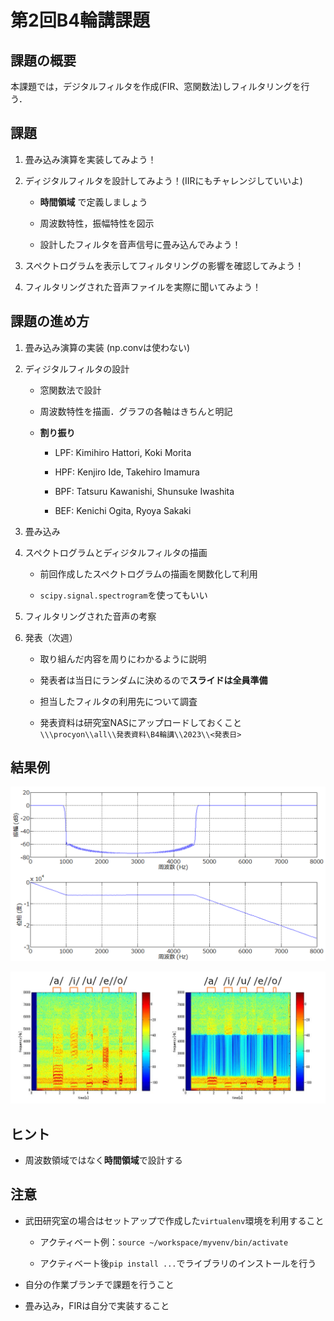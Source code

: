 # 第2回B4輪講課題

## 課題の概要

本課題では，デジタルフィルタを作成(FIR、窓関数法)しフィルタリングを行う．

## 課題

1. 畳み込み演算を実装してみよう！

2. ディジタルフィルタを設計してみよう！(IIRにもチャレンジしていいよ)

   - **時間領域** で定義しましょう

   - 周波数特性，振幅特性を図示

   - 設計したフィルタを音声信号に畳み込んでみよう！

3. スペクトログラムを表示してフィルタリングの影響を確認してみよう！

4. フィルタリングされた音声ファイルを実際に聞いてみよう！

## 課題の進め方

1. 畳み込み演算の実装 (np.convは使わない)

2. ディジタルフィルタの設計

   - 窓関数法で設計

   - 周波数特性を描画．グラフの各軸はきちんと明記

   - **割り振り**

     * LPF: Kimihiro Hattori, Koki Morita

     * HPF: Kenjiro Ide, Takehiro Imamura

     * BPF: Tatsuru Kawanishi, Shunsuke Iwashita

     * BEF: Kenichi Ogita, Ryoya Sakaki

3. 畳み込み

3. スペクトログラムとディジタルフィルタの描画

   - 前回作成したスペクトログラムの描画を関数化して利用

   - `scipy.signal.spectrogram`を使ってもいい

4. フィルタリングされた音声の考察

5. 発表（次週）

   - 取り組んだ内容を周りにわかるように説明

   - 発表者は当日にランダムに決めるので**スライドは全員準備**

   - 担当したフィルタの利用先について調査

   - 発表資料は研究室NASにアップロードしておくこと
     `\\\procyon\\all\\発表資料\B4輪講\\2023\\<発表日>`


## 結果例

![周波数特性](./figs/frequency_response.png)

![スペクトログラム](./figs/spectrogram.png)

## ヒント

- 周波数領域ではなく**時間領域**で設計する

## 注意

- 武田研究室の場合はセットアップで作成した`virtualenv`環境を利用すること

    - アクティベート例：`source ~/workspace/myvenv/bin/activate`

    - アクティベート後`pip install ...`でライブラリのインストールを行う

- 自分の作業ブランチで課題を行うこと

- 畳み込み，FIRは自分で実装すること

